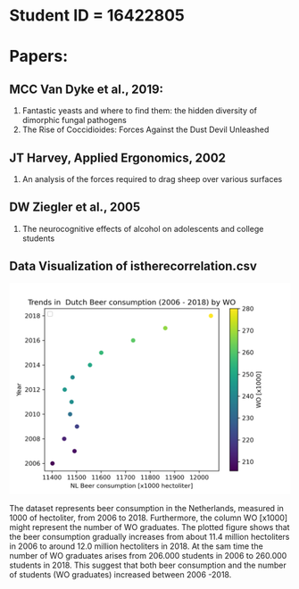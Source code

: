 # Student ID = 16422805

# Papers:
## MCC Van Dyke et al., 2019:
1. Fantastic yeasts and where to find them: the hidden diversity of dimorphic fungal pathogens
2. The Rise of Coccidioides: Forces Against the Dust Devil Unleashed

## JT Harvey, Applied Ergonomics, 2002
1. An analysis of the forces required to drag sheep over various surfaces

## DW Ziegler et al., 2005
1. The neurocognitive effects of alcohol on adolescents and college students

## Data Visualization of istherecorrelation.csv
![plot.png](plot.png)


The dataset represents beer consumption in the Netherlands, measured in 1000 of hectoliter, from 2006 to 2018. Furthermore, the column WO [x1000] might represent the number of WO graduates. The plotted figure shows that the beer consumption gradually increases from about 11.4 million hectoliters in 2006 to around 12.0 million hectoliters in 2018. At the sam time the number of WO graduates arises from 206.000 students in 2006 to 260.000 students in 2018. This suggest that both beer consumption and the number of students (WO graduates) increased between 2006 -2018.
